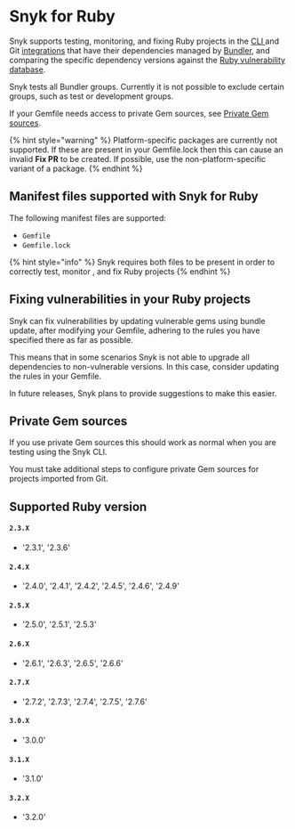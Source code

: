 # Snyk for Ruby

Snyk supports testing, monitoring, and fixing Ruby projects in the [CLI ](../../../snyk-cli/)and Git [integrations](../../../integrations/) that have their dependencies managed by [Bundler](https://bundler.io/), and comparing the specific dependency versions against the [Ruby vulnerability database](https://snyk.io/vuln?type=rubygems).

Snyk tests all Bundler groups. Currently it is not possible to exclude certain groups, such as test or development groups.

If your Gemfile needs access to private Gem sources, see [Private Gem sources](snyk-for-ruby.md#private-gem-sources).

{% hint style="warning" %}
Platform-specific packages are currently not supported. If these are present in your Gemfile.lock then this can cause an invalid **Fix PR** to be created. If possible, use the non-platform-specific variant of a package.
{% endhint %}

## Manifest files supported with Snyk for Ruby

The following manifest files are supported:

* `Gemfile`
* `Gemfile.lock`

{% hint style="info" %}
Snyk requires both files to be present in order to correctly test, monitor , and fix Ruby projects
{% endhint %}

## Fixing vulnerabilities in your Ruby projects

Snyk can fix vulnerabilities by updating vulnerable gems using bundle update, after modifying your Gemfile, adhering to the rules you have specified there as far as possible.

This means that in some scenarios Snyk is not able to upgrade all dependencies to non-vulnerable versions. In this case, consider updating the rules in your Gemfile.

In future releases, Snyk plans to provide suggestions to make this easier.

## **Private Gem sources**

If you use private Gem sources this should work as normal when you are testing using the Snyk CLI.

You must take additional steps to configure private Gem sources for projects imported from Git.

## Supported Ruby version

#### `2.3.X`

* '2.3.1', '2.3.6'

#### `2.4.X`

* '2.4.0', '2.4.1', '2.4.2', '2.4.5', '2.4.6', '2.4.9'

#### `2.5.X`

* '2.5.0', '2.5.1', '2.5.3'

#### `2.6.X`

* '2.6.1', '2.6.3', '2.6.5', '2.6.6'

#### `2.7.X`

* '2.7.2', '2.7.3', '2.7.4', '2.7.5', '2.7.6'

#### `3.0.X`

* '3.0.0'

#### `3.1.X`

* '3.1.0'

#### `3.2.X`

* '3.2.0'
